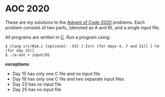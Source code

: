 # AOC 2020
These are my solutions to the [Advent of Code 2020](https://adventofcode.com/2020) problems. Each problem consists of two parts, (denoted as A and B), and a single input file.

All programs are written in [C](https://en.wikipedia.org/wiki/C_(programming_language)). Run a program using:
```
$ clang src/01A.c [optional: -O3] [-Isrc (for days 4, 7 and 21)] [-lm (for day 25)]
$ ./a.out < input/01
```

**exceptions**:
- Day 15 has only one C file and no input file
- Day 19 has only one C file and two separate input files
- Day 23 has no input file
- Day 25 has no input file
